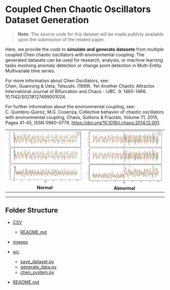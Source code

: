 # Coupled Chen Chaotic Oscillators Dataset Generation

> **Note:** The source code for this dataset will be made publicly available upon the submission of the related paper.  

Here, we provide the code to **simulate and generate datasets** from multiple coupled Chen chaotic oscillators with environmental coupling. The generated datasets can be used for research, analysis, or machine learning tasks involving anomaly detection or change point detection in Multi-Entity Multivariate time series.

For more information about Chen Oscillators, see:  
Chen, Guanrong & Ueta, Tetsushi. (1999). Yet Another Chaotic Attractor. International Journal of Bifurcation and Chaos - IJBC. 9. 1465-1466. 10.1142/S0218127499001024.

For further information about the environmental coupling, see:  
C. Quintero-Quiroz, M.G. Cosenza, Collective behavior of chaotic oscillators with environmental coupling, Chaos, Solitons & Fractals, Volume 71, 2015, Pages 41-45, ISSN 0960-0779, https://doi.org/10.1016/j.chaos.2014.12.001.

<table>
  <tr>
    <td align="center">
      <img src="images/chen-Normal.PNG" width="320"><br>
      <b>Normal</b>
    </td>
    <td align="center">
      <img src="images/chen-Abnormal.PNG" width="320"><br>
      <b>Abnormal</b>
    </td>
  </tr>
</table>


---
## Folder Structure
 * [CSV](./AD-Project/Dataset/ChenChaoticSystem/CSV)
   * [README.md](./CSV/README.md)
 * [images](./images)
 * [src](./AD-Project/Dataset/ChenChaoticSystem/src)
   * [save_dataset.py](./src/save_dataset.py)
   * [generate_data.py](./src/generate_data.py)
   * [chen_system.py](./src/chen_system.py)
 
 * [README.md](./)
